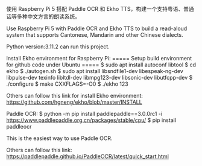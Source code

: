 使用 Raspberry Pi 5 搭配 Paddle OCR 和 Ekho TTS，构建一个支持粤语、普通话等多种中文方言的朗读系统。

Use Raspberry Pi 5 with Paddle OCR and Ekho TTS to build a read-aloud system that supports Cantonese, Mandarin and other Chinese dialects.


Python version:3.11.2 can run this project.


Install Ekho environment for Raspberry Pi:
===== Setup build environment for github code under Ubuntu =====
$ sudo apt install autoconf libtool 
$ cd ekho
$ ./autogen.sh
$ sudo apt install libsndfile1-dev libespeak-ng-dev libpulse-dev texinfo libltdl-dev libmpg123-dev libsonic-dev libutfcpp-dev
$ ./configure
$ make CXXFLAGS=-O0
$ ./ekho 123

Others can follow this link for install Ekho environment: https://github.com/hgneng/ekho/blob/master/INSTALL


Paddle OCR:
$ python -m pip install paddlepaddle==3.0.0rc1 -i https://www.paddlepaddle.org.cn/packages/stable/cpu/
$ pip install paddleocr

This is the easiest way to use Paddle OCR.

Others can follow this link: https://paddlepaddle.github.io/PaddleOCR/latest/quick_start.html
